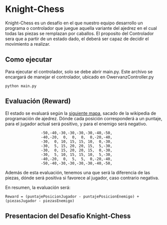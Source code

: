 
# Knight-Chess
Knight-Chess es un desafío en el que nuestro equipo desarrollo un programa o controlador que juegue aquella variante del ajedrez en el cual todas las piezas se remplazan por caballos. El proposito del Controlador sera que a partir de un estado dado, el deberá ser capaz de decidir el movimiento a realizar.

## Como ejecutar 
Para ejecutar el controlador, solo se debe abrir main.py. Este archivo se encargará de manejar el controlador, ubicado en OwervanzController.py
```
python main.py
```
## Evaluación (Reward)
El estado se evaluará según la [siguiente mapa](https://www.chessprogramming.org/Simplified_Evaluation_Function#Knights), sacado de la wikipedia de programación de ajedrez.
Dónde cada posición corresponderá a un puntaje, para el jugador actual será positivo, y para el enemigo será negativo.

```
				-50,-40,-30,-30,-30,-30,-40,-50,
				-40,-20,  0,  0,  0,  0,-20,-40,
				-30,  0, 10, 15, 15, 10,  0,-30,
				-30,  5, 15, 20, 20, 15,  5,-30,
				-30,  0, 15, 20, 20, 15,  0,-30,
				-30,  5, 10, 15, 15, 10,  5,-30,
				-40,-20,  0,  5,  5,  0,-20,-40,
				-50,-40,-30,-30,-30,-30,-40,-50,
```
Además de esta evaluación, tenemos una que será la diferencia de las piezas, dónde será positiva si favorece al jugador, caso contrario negativa.

En resumen, la evaluación será:
```
Reward = (puntajePosicionJugador - puntajePosicionEnemigo) + (piezasJugador - piezasEnemigo)
```

## Presentacion del Desafio Knight-Chess
